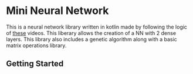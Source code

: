 # Mini Neural Network
This is a neural network library written in kotlin made by following the logic of 
[these](https://www.youtube.com/watch?v=XJ7HLz9VYz0&list=PLRqwX-V7Uu6aCibgK1PTWWu9by6XFdCfh) videos. 
This liberary allows the creation of a NN with 2 dense layers. This library also includes a genetic algorithm along with a basic matrix operations library.

## Getting Started

